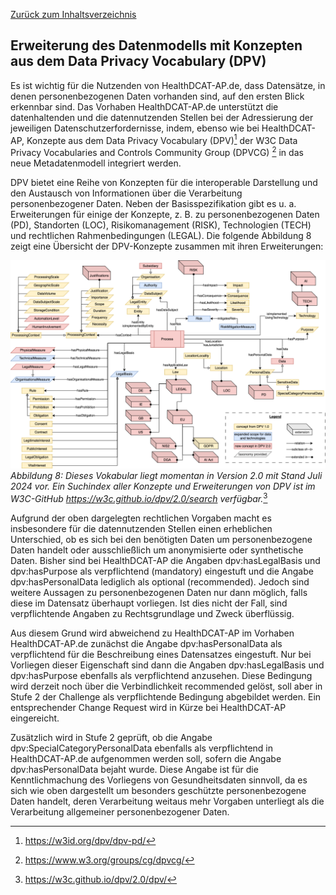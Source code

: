 [Zurück zum Inhaltsverzeichnis](https://healthdcat-ap-de.github.io/healthdcat-ap.de/report_stage_1.html)
## Erweiterung des Datenmodells mit Konzepten aus dem Data Privacy Vocabulary (DPV)
Es ist wichtig für die Nutzenden von HealthDCAT-AP.de, dass Datensätze, in denen personenbezogenen Daten vorhanden sind, auf den ersten Blick erkennbar sind. Das Vorhaben HealthDCAT-AP.de unterstützt die datenhaltenden und die datennutzenden Stellen bei der Adressierung der jeweiligen Datenschutzerfordernisse, indem, ebenso wie bei HealthDCAT-AP, Konzepte aus dem Data Privacy Vocabulary (DPV)[^52] der W3C Data Privacy Vocabularies and Controls Community Group (DPVCG) [^53] in das neue Metadatenmodell integriert werden.

DPV bietet eine Reihe von Konzepten für die interoperable Darstellung und den Austausch von Informationen über die Verarbeitung personenbezogener Daten. Neben der Basisspezifikation gibt es u. a. Erweiterungen für einige der Konzepte, z. B. zu personenbezogenen Daten (PD), Standorten (LOC), Risikomanagement (RISK), Technologien (TECH) und rechtlichen Rahmenbedingungen (LEGAL).
Die folgende Abbildung 8 zeigt eine Übersicht der DPV-Konzepte zusammen mit ihren Erweiterungen:

![DPV](https://raw.githubusercontent.com/HealthDCAT-AP-de/healthdcat-ap.de/675dff9e87886463e3d1ebf6f834a3d6497af14f/images/8_DPV.svg)
*Abbildung 8: Dieses Vokabular liegt momentan in Version 2.0 mit Stand Juli 2024 vor. Ein Suchindex aller Konzepte und Erweiterungen von DPV ist im W3C-GitHub https://w3c.github.io/dpv/2.0/search verfügbar.*[^54]

Aufgrund der oben dargelegten rechtlichen Vorgaben macht es insbesondere für die datennutzenden Stellen einen erheblichen Unterschied, ob es sich bei den benötigten Daten um personenbezogene Daten handelt oder ausschließlich um anonymisierte oder synthetische Daten. Bisher sind bei HealthDCAT-AP die Angaben dpv:hasLegalBasis und dpv:hasPurpose als verpflichtend (mandatory) eingestuft und die Angabe dpv:hasPersonalData lediglich als optional (recommended). Jedoch sind weitere Aussagen zu personenbezogenen Daten nur dann möglich, falls diese im Datensatz überhaupt vorliegen. Ist dies nicht der Fall, sind verpflichtende Angaben zu Rechtsgrundlage und Zweck überflüssig.

Aus diesem Grund wird abweichend zu HealthDCAT-AP im Vorhaben HealthDCAT-AP.de zunächst die Angabe dpv:hasPersonalData als verpflichtend für die Beschreibung eines Datensatzes eingestuft. Nur bei Vorliegen dieser Eigenschaft sind dann die Angaben dpv:hasLegalBasis und dpv:hasPurpose ebenfalls als verpflichtend anzusehen. Diese Bedingung wird derzeit noch über die Verbindlichkeit recommended gelöst, soll aber in Stufe 2 der Challenge als verpflichtende Bedingung abgebildet werden. Ein entsprechender Change Request wird in Kürze bei HealthDCAT-AP eingereicht.

Zusätzlich wird in Stufe 2 geprüft, ob die Angabe dpv:SpecialCategoryPersonalData ebenfalls als verpflichtend in HealthDCAT-AP.de aufgenommen werden soll, sofern die Angabe dpv:hasPersonalData bejaht wurde. Diese Angabe ist für die Kenntlichmachung des Vorliegens von Gesundheitsdaten sinnvoll, da es sich wie oben dargestellt um besonders geschützte personenbezogene Daten handelt, deren Verarbeitung weitaus mehr Vorgaben unterliegt als die Verarbeitung allgemeiner personenbezogener Daten.

[^52]:https://w3id.org/dpv/dpv-pd/
[^53]:https://www.w3.org/groups/cg/dpvcg/
[^54]:https://w3c.github.io/dpv/2.0/dpv/
